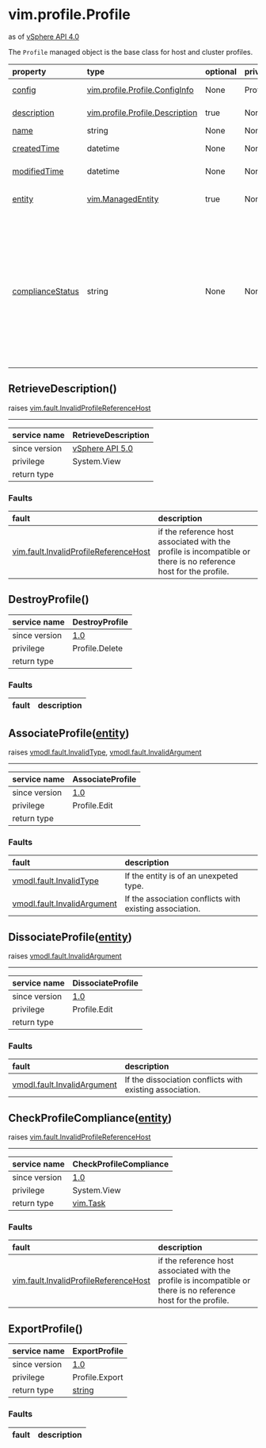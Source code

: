 vim.profile.Profile
===================
as of [vSphere API 4.0](vim.version.md#vim.version.version5)


The <code>Profile</code> managed object is the base class for host and cluster  profiles.

| property | type | optional | priv | desc |
|:---------|:-----|:---------|:-----|:-----|
| <a href='config'>config</a> | [vim.profile.Profile.ConfigInfo](vim.profile.Profile.ConfigInfo.md "vim.profile.Profile.ConfigInfo") | None | Profile.Edit | Configuration data for the profile. |
| <a href='description'>description</a> | [vim.profile.Profile.Description](vim.profile.Profile.Description.md "vim.profile.Profile.Description") | true | None | Localizable description of the profile |
| <a href='name'>name</a> | string | None | None | Name of the profile. |
| <a href='createdTime'>createdTime</a> | datetime | None | None | Time at which the profile was created. |
| <a href='modifiedTime'>modifiedTime</a> | datetime | None | None | Time at which the profile was last modified. |
| <a href='entity'>entity</a> | [vim.ManagedEntity](vim.ManagedEntity.md "vim.ManagedEntity") | true | None | List of managed entities associated with the profile. |
| <a href='complianceStatus'>complianceStatus</a> | string | None | None | Overall compliance of entities associated with this profile.  If one of the entities is out of compliance, the profile is <code>nonCompliant</code>.  If all entities are in compliance, the profile is <code>compliant</code>.  If the compliance status of one of the entities is not known, compliance status   of the profile is <code>unknown</code>.  See <a href="vim.profile.ComplianceResult.Status.md">ComplianceResultStatus</a>. |


RetrieveDescription()
---------------------
 raises [vim.fault.InvalidProfileReferenceHost](vim.fault.InvalidProfileReferenceHost.md "vim.fault.InvalidProfileReferenceHost")

---
| service name | RetrieveDescription |
|:--|:--|
| since version | [vSphere API 5.0](vim.version.md#vim.version.version5) |
| privilege    | System.View |
| return type |  |
### Faults
| fault | description |
|:------|:------------|
| [vim.fault.InvalidProfileReferenceHost](vim.fault.InvalidProfileReferenceHost.md "vim.fault.InvalidProfileReferenceHost") | if the reference host associated with  the profile is incompatible or there is no reference host for the profile. |




DestroyProfile()
----------------

| service name | DestroyProfile |
|:--|:--|
| since version | [1.0](vim.version.md#vim.version.version5) |
| privilege    | Profile.Delete |
| return type |  |
### Faults
| fault | description |
|:------|:------------|




AssociateProfile([entity](vim.ManagedEntity.md "vim.ManagedEntity"))
--------------------------------------------------------------------
 raises [vmodl.fault.InvalidType](vmodl.fault.InvalidType.md "vmodl.fault.InvalidType"), [vmodl.fault.InvalidArgument](vmodl.fault.InvalidArgument.md "vmodl.fault.InvalidArgument")

---
| service name | AssociateProfile |
|:--|:--|
| since version | [1.0](vim.version.md#vim.version.version5) |
| privilege    | Profile.Edit |
| return type |  |
### Faults
| fault | description |
|:------|:------------|
| [vmodl.fault.InvalidType](vmodl.fault.InvalidType.md "vmodl.fault.InvalidType") | If the entity is of an unexpeted type. |
| [vmodl.fault.InvalidArgument](vmodl.fault.InvalidArgument.md "vmodl.fault.InvalidArgument") | If the association conflicts with     existing association. |




DissociateProfile([entity](vim.ManagedEntity.md "vim.ManagedEntity"))
---------------------------------------------------------------------
 raises [vmodl.fault.InvalidArgument](vmodl.fault.InvalidArgument.md "vmodl.fault.InvalidArgument")

---
| service name | DissociateProfile |
|:--|:--|
| since version | [1.0](vim.version.md#vim.version.version5) |
| privilege    | Profile.Edit |
| return type |  |
### Faults
| fault | description |
|:------|:------------|
| [vmodl.fault.InvalidArgument](vmodl.fault.InvalidArgument.md "vmodl.fault.InvalidArgument") | If the dissociation conflicts with     existing association. |




CheckProfileCompliance([entity](vim.ManagedEntity.md "vim.ManagedEntity"))
--------------------------------------------------------------------------
 raises [vim.fault.InvalidProfileReferenceHost](vim.fault.InvalidProfileReferenceHost.md "vim.fault.InvalidProfileReferenceHost")

---
| service name | CheckProfileCompliance |
|:--|:--|
| since version | [1.0](vim.version.md#vim.version.version5) |
| privilege    | System.View |
| return type | [vim.Task](vim.Task.md "vim.Task") |
### Faults
| fault | description |
|:------|:------------|
| [vim.fault.InvalidProfileReferenceHost](vim.fault.InvalidProfileReferenceHost.md "vim.fault.InvalidProfileReferenceHost") | if the reference host associated with  the profile is incompatible or there is no reference host for the profile. |




ExportProfile()
---------------

| service name | ExportProfile |
|:--|:--|
| since version | [1.0](vim.version.md#vim.version.version5) |
| privilege    | Profile.Export |
| return type | [string](string.md "string") |
### Faults
| fault | description |
|:------|:------------|




